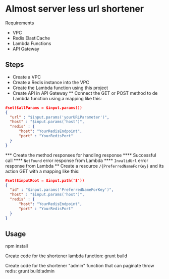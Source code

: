 Almost server less url shortener
===========================

Requirements

- VPC
- Redis ElastiCache
- Lambda Functions
- API Gateway

## Steps

* Create a VPC
* Create a Redis instance into the VPC
* Create the Lambda function using this project
* Create API in API Gateway
** Connect the GET or POST method to de Lambda function using a mapping like this:
```json
#set($allParams = $input.params())
{
  "url" : "$input.params('yourURLParameter')",
  "host" : "$input.params('host')",
  "redis" : {
      "host": "YourRedisEndpoint",
      "port" : "YourRedisPort"
  }
}
```
*** Create the method responses for handling response
**** Successful call
**** `NotFound` error response from Lambda
**** `InvalidUrl` error response from Lambda
** Create a resource `/{PreferredNameForKey}` and its action GET with a mapping like this:
```json
#set($inputRoot = $input.path('$'))
{
  "id" : "$input.params('PreferredNameForKey')",
  "host" : "$input.params('host')",
  "redis" : {
      "host": "YourRedisEndpoint",
      "port" : "YourRedisPort"
  }
}
```


## Usage

npm install

Create code for the shortener lambda function:
grunt build

Create code for the shortener "admin" function that can paginate throw redis:
grunt build:admin

